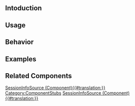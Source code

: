 <languages></languages> <translate>

## Intoduction

## Usage

## Behavior

## Examples

## Related Components

</translate>

[SessionInfoSource
(Component){{#translation:}}](Category:Components{{#translation:}} "wikilink")
[Category:ComponentStubs](Category:ComponentStubs "wikilink")
[SessionInfoSource
(Component){{#translation:}}](Category:Components:World{{#translation:}} "wikilink")